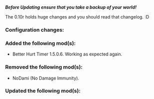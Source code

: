 ***Before Updating ensure that you take a backup of your world!***

The 0.10r holds huge changes and you should read that changelog. :D

### **__Configuration changes:__**


### **__Added the following mod(s):__**
- Better Hurt Timer 1.5.0.6. Working as expected again.

### **__Removed the following mod(s):__**
- NoDami (No Damage Immunity).

### **__Updated the following mod(s):__**
